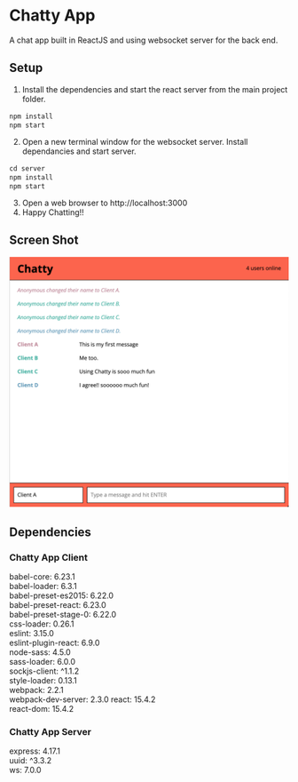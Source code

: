 Chatty App
=====================

A chat app built in ReactJS and using websocket server for the back end.

## Setup
1. Install the dependencies and start the react server from the main project folder.

```
npm install
npm start
```

2. Open a new terminal window for the websocket server. Install dependancies and start server.

```
cd server
npm install
npm start
```

3. Open a web browser to http://localhost:3000 
4. Happy Chatting!!

## Screen Shot

!["Screenshot of Chatty App](docs/chatty-screenshot.png)

## Dependencies

### Chatty App Client
  babel-core: 6.23.1    
  babel-loader: 6.3.1   
  babel-preset-es2015: 6.22.0   
  babel-preset-react: 6.23.0    
  babel-preset-stage-0: 6.22.0    
  css-loader: 0.26.1    
  eslint: 3.15.0    
  eslint-plugin-react: 6.9.0    
  node-sass: 4.5.0    
  sass-loader: 6.0.0    
  sockjs-client: ^1.1.2   
  style-loader: 0.13.1    
  webpack: 2.2.1    
  webpack-dev-server: 2.3.0
  react: 15.4.2   
  react-dom: 15.4.2

### Chatty App Server
  express: 4.17.1   
  uuid: ^3.3.2    
  ws: 7.0.0
